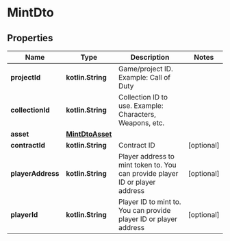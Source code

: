 
# MintDto

## Properties
Name | Type | Description | Notes
------------ | ------------- | ------------- | -------------
**projectId** | **kotlin.String** | Game/project ID. Example: Call of Duty | 
**collectionId** | **kotlin.String** | Collection ID to use. Example: Characters, Weapons, etc. | 
**asset** | [**MintDtoAsset**](MintDtoAsset.md) |  | 
**contractId** | **kotlin.String** | Contract ID |  [optional]
**playerAddress** | **kotlin.String** | Player address to mint token to. You can provide player ID or player address |  [optional]
**playerId** | **kotlin.String** | Player ID to mint to. You can provide player ID or player address |  [optional]



